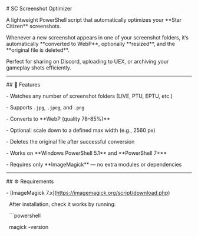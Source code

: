 \# SC Screenshot Optimizer



A lightweight PowerShell script that automatically optimizes your \*\*Star Citizen\*\* screenshots.  

Whenever a new screenshot appears in one of your screenshot folders, it’s automatically \*\*converted to WebP\*\*, optionally \*\*resized\*\*, and the \*\*original file is deleted\*\*.



Perfect for sharing on Discord, uploading to UEX, or archiving your gameplay shots efficiently.



---



\## 🧩 Features



\- Watches any number of screenshot folders (LIVE, PTU, EPTU, etc.)

\- Supports `.jpg`, `.jpeg`, and `.png`

\- Converts to \*\*WebP (quality 78–85%)\*\*

\- Optional: scale down to a defined max width (e.g., 2560 px)

\- Deletes the original file after successful conversion

\- Works on \*\*Windows PowerShell 5.1\*\* and \*\*PowerShell 7+\*\*

\- Requires only \*\*ImageMagick\*\* — no extra modules or dependencies



---



\## ⚙️ Requirements



\- \[ImageMagick 7.x](https://imagemagick.org/script/download.php)  

&nbsp; After installation, check it works by running:

&nbsp; ```powershell

&nbsp; magick -version



